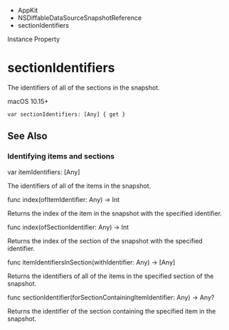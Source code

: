 

- AppKit
- NSDiffableDataSourceSnapshotReference
-  sectionIdentifiers 

Instance Property

# sectionIdentifiers

The identifiers of all of the sections in the snapshot.

macOS 10.15+

``` source
var sectionIdentifiers: [Any] { get }
```

## See Also

### Identifying items and sections

var itemIdentifiers: [Any]

The identifiers of all of the items in the snapshot.

func index(ofItemIdentifier: Any) -> Int

Returns the index of the item in the snapshot with the specified identifier.

func index(ofSectionIdentifier: Any) -> Int

Returns the index of the section of the snapshot with the specified identifier.

func itemIdentifiersInSection(withIdentifier: Any) -> [Any]

Returns the identifiers of all of the items in the specified section of the snapshot.

func sectionIdentifier(forSectionContainingItemIdentifier: Any) -> Any?

Returns the identifier of the section containing the specified item in the snapshot.

